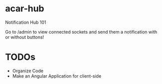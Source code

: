 # acar-hub
Notification Hub 101

Go to /admin to view connected sockets and send them a notification with or without buttons!

# TODOs
- Organize Code
- Make an Angular Application for client-side

